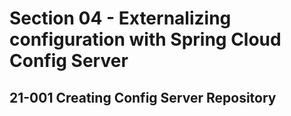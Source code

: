 # Section 04 - Externalizing configuration with Spring Cloud Config Server

## 21-001 Creating Config Server Repository
